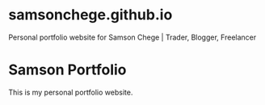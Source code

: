 # samsonchege.github.io
Personal portfolio website for Samson Chege | Trader, Blogger, Freelancer
# Samson Portfolio

This is my personal portfolio website.
